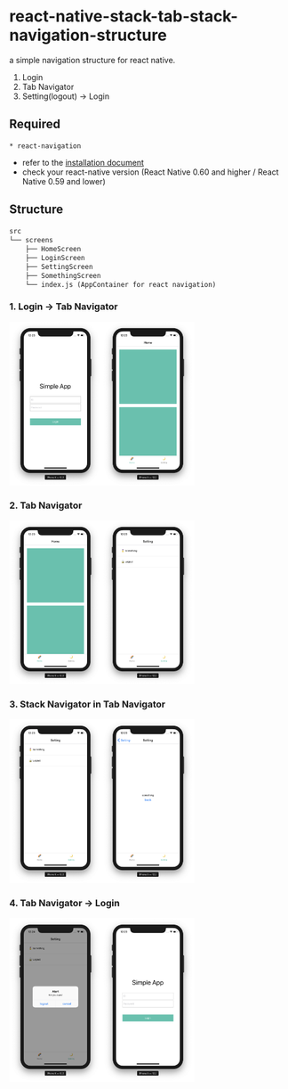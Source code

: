 # react-native-stack-tab-stack-navigation-structure

a simple navigation structure for react native.<br>

1. Login
2. Tab Navigator
3. Setting(logout) -> Login

## Required

    * react-navigation

- refer to the [installation document](https://reactnavigation.org/docs/4.x/getting-started)
- check your react-native version (React Native 0.60 and higher / React Native 0.59 and lower)

## Structure

    src
    └── screens
        ├── HomeScreen
        ├── LoginScreen
        ├── SettingScreen
        ├── SomethingScreen
        └── index.js (AppContainer for react navigation)

### 1. Login -> Tab Navigator

<img src="https://github.com/Yuddomack/react-native-stack-tab-stack-navigation-structure/blob/master/img/login.png" width="33%"><img src="https://github.com/Yuddomack/react-native-stack-tab-stack-navigation-structure/blob/master/img/home.png" width="33%">

### 2. Tab Navigator

<img src="https://github.com/Yuddomack/react-native-stack-tab-stack-navigation-structure/blob/master/img/home.png" width="33%"><img src="https://github.com/Yuddomack/react-native-stack-tab-stack-navigation-structure/blob/master/img/setting.png" width="33%">

### 3. Stack Navigator in Tab Navigator

<img src="https://github.com/Yuddomack/react-native-stack-tab-stack-navigation-structure/blob/master/img/setting.png" width="33%"><img src="https://github.com/Yuddomack/react-native-stack-tab-stack-navigation-structure/blob/master/img/something.png" width="33%">

### 4. Tab Navigator -> Login

<img src="https://github.com/Yuddomack/react-native-stack-tab-stack-navigation-structure/blob/master/img/logout.png" width="33%"><img src="https://github.com/Yuddomack/react-native-stack-tab-stack-navigation-structure/blob/master/img/login.png" width="33%">
